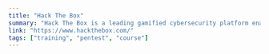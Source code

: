 ```yaml
---
title: "Hack The Box"
summary: "Hack The Box is a leading gamified cybersecurity platform enabling everyone to learn cyber security and pentest."
link: "https://www.hackthebox.com/"
tags: ["training", "pentest", "course"]
---
```

